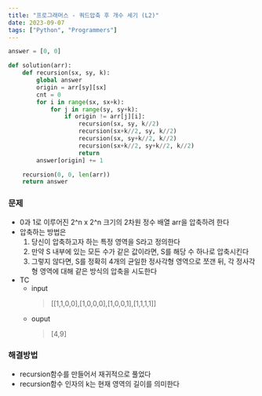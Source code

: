 ```yaml
---
title: "프로그래머스 - 쿼드압축 후 개수 세기 (L2)"
date: 2023-09-07
tags: ["Python", "Programmers"]
---
```


```python
answer = [0, 0]

def solution(arr):
    def recursion(sx, sy, k):
        global answer
        origin = arr[sy][sx]
        cnt = 0
        for i in range(sx, sx+k):
            for j in range(sy, sy+k):
                if origin != arr[j][i]:
                    recursion(sx, sy, k//2)
                    recursion(sx+k//2, sy, k//2)
                    recursion(sx, sy+k//2, k//2)
                    recursion(sx+k//2, sy+k//2, k//2)
                    return
        answer[origin] += 1

    recursion(0, 0, len(arr))
    return answer
```

### 문제

- 0과 1로 이루어진 2^n x 2^n 크기의 2차원 정수 배열 arr을 압축하려 한다
- 압축하는 방법은
    1. 당신이 압축하고자 하는 특정 영역을 S라고 정의한다
    2. 만약 S 내부에 있는 모든 수가 같은 값이라면, S를 해당 수 하나로 압축시킨다
    3. 그렇지 않다면, S를 정확히 4개의 균일한 정사각형 영역으로 쪼갠 뒤, 각 정사각형 영역에 대해 같은 방식의 압축을 시도한다
- TC
  - input
    > [[1,1,0,0],[1,0,0,0],[1,0,0,1],[1,1,1,1]]
  - ouput
    > [4,9]

### 해결방법

- recursion함수를 만들어서 재귀적으로 풀었다
- recursion함수 인자의 k는 현재 영역의 길이를 의미한다
